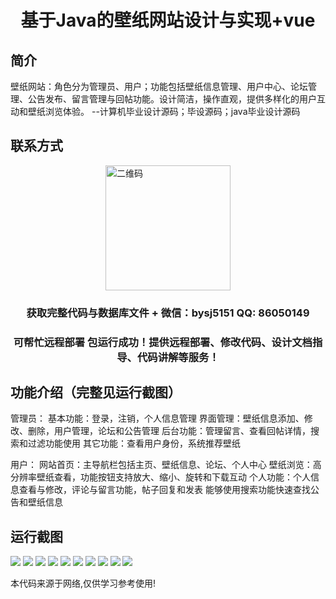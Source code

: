 <p><h1 align="center">基于Java的壁纸网站设计与实现+vue</h1></p>

## 简介
壁纸网站：角色分为管理员、用户；功能包括壁纸信息管理、用户中心、论坛管理、公告发布、留言管理与回帖功能。设计简洁，操作直观，提供多样化的用户互动和壁纸浏览体验。    --计算机毕业设计源码；毕设源码；java毕业设计源码


## 联系方式
<img src="https://bs-1329754181.cos.ap-shanghai.myqcloud.com/wx.jpg" alt="二维码" style="display: block; margin: 0 auto;" width="200px">
<p><h3 align="center">获取完整代码与数据库文件 + 微信：bysj5151 QQ: 86050149</h3></p>
<p><h3 align="center">可帮忙远程部署 包运行成功！提供远程部署、修改代码、设计文档指导、代码讲解等服务！</h3></p>

## 功能介绍（完整见运行截图）
管理员： 基本功能：登录，注销，个人信息管理 界面管理：壁纸信息添加、修改、删除，用户管理，论坛和公告管理 后台功能：管理留言、查看回帖详情，搜索和过滤功能使用 其它功能：查看用户身份，系统推荐壁纸

用户： 网站首页：主导航栏包括主页、壁纸信息、论坛、个人中心 壁纸浏览：高分辨率壁纸查看，功能按钮支持放大、缩小、旋转和下载互动 个人功能：个人信息查看与修改，评论与留言功能，帖子回复和发表 能够使用搜索功能快速查找公告和壁纸信息


## 运行截图
![](https://bs-1329754181.cos.ap-shanghai.myqcloud.com/ssm/WallpaperWebsite/img/001.jpg)
![](https://bs-1329754181.cos.ap-shanghai.myqcloud.com/ssm/WallpaperWebsite/img/002.jpg)
![](https://bs-1329754181.cos.ap-shanghai.myqcloud.com/ssm/WallpaperWebsite/img/003.jpg)
![](https://bs-1329754181.cos.ap-shanghai.myqcloud.com/ssm/WallpaperWebsite/img/004.jpg)
![](https://bs-1329754181.cos.ap-shanghai.myqcloud.com/ssm/WallpaperWebsite/img/005.jpg)
![](https://bs-1329754181.cos.ap-shanghai.myqcloud.com/ssm/WallpaperWebsite/img/006.jpg)
![](https://bs-1329754181.cos.ap-shanghai.myqcloud.com/ssm/WallpaperWebsite/img/007.jpg)
![](https://bs-1329754181.cos.ap-shanghai.myqcloud.com/ssm/WallpaperWebsite/img/008.jpg)
![](https://bs-1329754181.cos.ap-shanghai.myqcloud.com/ssm/WallpaperWebsite/img/009.jpg)
![](https://bs-1329754181.cos.ap-shanghai.myqcloud.com/ssm/WallpaperWebsite/img/010.jpg)

<p>本代码来源于网络,仅供学习参考使用!</p>
